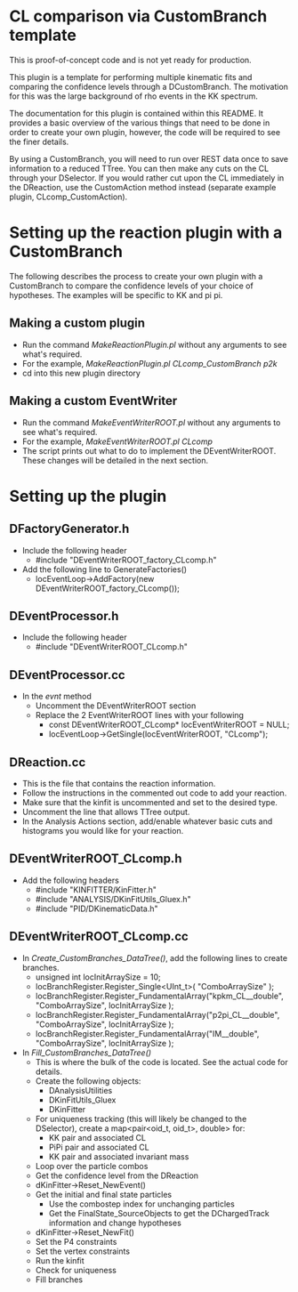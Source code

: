 # CL comparison via CustomBranch template
This is proof-of-concept code and is not yet ready for production.

This plugin is a template for performing multiple kinematic fits and  comparing the confidence levels through a DCustomBranch.
The motivation for this was the large background of rho events in the KK spectrum.

The documentation for this plugin is contained within this README. It provides a basic overview of the various things that need to be done in order to create your own plugin, however, the code will be required to see the finer details.

By using a CustomBranch, you will need to run over REST data once to save information to a reduced TTree. You can then make any cuts on the CL through your DSelector. If you would rather cut upon the CL immediately in the DReaction, use the CustomAction method instead (separate example plugin, CLcomp_CustomAction).

# Setting up the reaction plugin with a CustomBranch
The following describes the process to create your own plugin with a CustomBranch to compare
the confidence levels of your choice of hypotheses. The examples will be specific to KK and pi pi.

## Making a custom plugin
- Run the command *MakeReactionPlugin.pl* without any arguments to see what's required.
- For the example, *MakeReactionPlugin.pl CLcomp_CustomBranch p2k*
- cd into this new plugin directory

## Making a custom EventWriter
- Run the command *MakeEventWriterROOT.pl* without any arguments to see what's required.
- For the example, *MakeEventWriterROOT.pl CLcomp*
- The script prints out what to do to implement the DEventWriterROOT. These changes will be detailed in the next section.

# Setting up the plugin

## DFactoryGenerator.h
- Include the following header
  - #include "DEventWriterROOT_factory_CLcomp.h"
- Add the following line to GenerateFactories()
  - locEventLoop->AddFactory(new DEventWriterROOT_factory_CLcomp());

## DEventProcessor.h
- Include the following header
  - #include "DEventWriterROOT_CLcomp.h"

## DEventProcessor.cc
- In the *evnt* method
  - Uncomment the DEventWriterROOT section
  - Replace the 2 EventWriterROOT lines with your following
    - const DEventWriterROOT_CLcomp* locEventWriterROOT = NULL;
    - locEventLoop->GetSingle(locEventWriterROOT, "CLcomp");

## DReaction.cc
- This is the file that contains the reaction information.
- Follow the instructions in the commented out code to add your reaction.
- Make sure that the kinfit is uncommented and set to the desired type.
- Uncomment the line that allows TTree output.
- In the Analysis Actions section, add/enable whatever basic cuts and histograms you would like for your reaction.

## DEventWriterROOT_CLcomp.h
- Add the following headers
  - #include "KINFITTER/KinFitter.h"
  - #include "ANALYSIS/DKinFitUtils_Gluex.h"
  - #include "PID/DKinematicData.h"

## DEventWriterROOT_CLcomp.cc
- In *Create_CustomBranches_DataTree()*, add the following lines to create branches.
  - unsigned int locInitArraySize = 10;
  - locBranchRegister.Register_Single<UInt_t>( "ComboArraySize" );
  - locBranchRegister.Register_FundamentalArray<double>("kpkm_CL__double", "ComboArraySize", locInitArraySize );
  - locBranchRegister.Register_FundamentalArray<double>("p2pi_CL__double", "ComboArraySize", locInitArraySize );
  - locBranchRegister.Register_FundamentalArray<double>("IM__double", "ComboArraySize", locInitArraySize );
- In *Fill_CustomBranches_DataTree()*
  - This is where the bulk of the code is located. See the actual code for details.
  - Create the following objects:
    - DAnalysisUtilities
    - DKinFitUtils_Gluex
    - DKinFitter
  - For uniqueness tracking (this will likely be changed to the DSelector), create a map<pair<oid_t, oid_t>, double> for:
    - KK pair and associated CL
    - PiPi pair and associated CL
    - KK pair and associated invariant mass
  - Loop over the particle combos
  - Get the confidence level from the DReaction
  - dKinFitter->Reset_NewEvent()
  - Get the initial and final state particles
    - Use the combostep index for unchanging particles
    - Get the FinalState_SourceObjects to get the DChargedTrack information and change hypotheses
  - dKinFitter->Reset_NewFit()
  - Set the P4 constraints
  - Set the vertex constraints
  - Run the kinfit
  - Check for uniqueness
  - Fill branches
